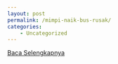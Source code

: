 ```yaml
---
layout: post
permalink: /mimpi-naik-bus-rusak/
categories:
    - Uncategorized
---
```


[Baca Selengkapnya](/09)